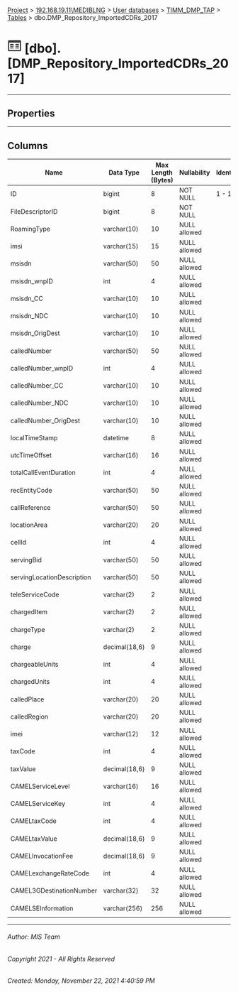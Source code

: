#### 

[Project](../../../../index.md) > [192.168.19.11\\MEDIBLNG](../../../index.md) > [User databases](../../index.md) > [TIMM_DMP_TAP](../index.md) > [Tables](Tables.md) > dbo.DMP_Repository_ImportedCDRs_2017

# ![Tables](../../../../Images/Table32.png) [dbo].[DMP_Repository_ImportedCDRs_2017]

---

## <a name="#properties"></a>Properties



---

## <a name="#columns"></a>Columns

| Name | Data Type | Max Length (Bytes) | Nullability | Identity |
|---|---|---|---|---|
| ID | bigint | 8 | NOT NULL | 1 - 1 |
| FileDescriptorID | bigint | 8 | NOT NULL |  |
| RoamingType | varchar(10) | 10 | NULL allowed |  |
| imsi | varchar(15) | 15 | NULL allowed |  |
| msisdn | varchar(50) | 50 | NULL allowed |  |
| msisdn_wnpID | int | 4 | NULL allowed |  |
| msisdn_CC | varchar(10) | 10 | NULL allowed |  |
| msisdn_NDC | varchar(10) | 10 | NULL allowed |  |
| msisdn_OrigDest | varchar(10) | 10 | NULL allowed |  |
| calledNumber | varchar(50) | 50 | NULL allowed |  |
| calledNumber_wnpID | int | 4 | NULL allowed |  |
| calledNumber_CC | varchar(10) | 10 | NULL allowed |  |
| calledNumber_NDC | varchar(10) | 10 | NULL allowed |  |
| calledNumber_OrigDest | varchar(10) | 10 | NULL allowed |  |
| localTimeStamp | datetime | 8 | NULL allowed |  |
| utcTimeOffset | varchar(16) | 16 | NULL allowed |  |
| totalCallEventDuration | int | 4 | NULL allowed |  |
| recEntityCode | varchar(50) | 50 | NULL allowed |  |
| callReference | varchar(50) | 50 | NULL allowed |  |
| locationArea | varchar(20) | 20 | NULL allowed |  |
| cellId | int | 4 | NULL allowed |  |
| servingBid | varchar(50) | 50 | NULL allowed |  |
| servingLocationDescription | varchar(50) | 50 | NULL allowed |  |
| teleServiceCode | varchar(2) | 2 | NULL allowed |  |
| chargedItem | varchar(2) | 2 | NULL allowed |  |
| chargeType | varchar(2) | 2 | NULL allowed |  |
| charge | decimal(18,6) | 9 | NULL allowed |  |
| chargeableUnits | int | 4 | NULL allowed |  |
| chargedUnits | int | 4 | NULL allowed |  |
| calledPlace | varchar(20) | 20 | NULL allowed |  |
| calledRegion | varchar(20) | 20 | NULL allowed |  |
| imei | varchar(12) | 12 | NULL allowed |  |
| taxCode | int | 4 | NULL allowed |  |
| taxValue | decimal(18,6) | 9 | NULL allowed |  |
| CAMELServiceLevel | varchar(16) | 16 | NULL allowed |  |
| CAMELServiceKey | int | 4 | NULL allowed |  |
| CAMELtaxCode | int | 4 | NULL allowed |  |
| CAMELtaxValue | decimal(18,6) | 9 | NULL allowed |  |
| CAMELInvocationFee | decimal(18,6) | 9 | NULL allowed |  |
| CAMELexchangeRateCode | int | 4 | NULL allowed |  |
| CAMEL3GDestinationNumber | varchar(32) | 32 | NULL allowed |  |
| CAMELSEInformation | varchar(256) | 256 | NULL allowed |  |


---

###### Author:  MIS Team

###### Copyright 2021 - All Rights Reserved

###### Created: Monday, November 22, 2021 4:40:59 PM

